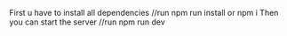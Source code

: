 First u have to install all dependencies
//run npm run install or npm i
Then you can start the server 
//run npm run dev
